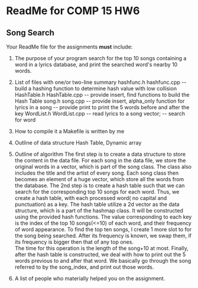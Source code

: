 # ReadMe for COMP 15 HW6
## Song Search 

Your ReadMe file for the assignments **must** include:

1.  The purpose of your program
	search for the top 10 songs containing a word in a lyrics database,
	and print the searched word's nearby 10 words. 

2.  List of files with one/or two-line summary
	hashfunc.h hashfunc.cpp
-- build a hashing function to determine hash value with low collision
	HashTable.h HashTable.cpp
-- provide insert, find functions to build the Hash Table
	song.h song.cpp
-- provide insert, alpha_only function for lyrics in a song
-- provide print to print the 5 words before and after the key
	WordList.h WordList.cpp
-- read lyrics to a song vector; 
-- search for word


3.  How to compile it 
	a Makefile is written by me
4.  Outline of data structure
	Hash Table, Dynamic array

5.  Outline of algorithm 
	The first step is to create a data structure to store the content in the data file.
	For each song in the data file, we store the original words in a vector,
which is part of the song class. The class also includes the title and the artist of 
every song.
	Each song class then becomes an element of a huge vector, which store 
all the words from the database.
	The 2nd step is to create a hash table such that we can search for 
the corresponding top 10 songs for each word. 
	Thus, we create a hash table, with each processed word( no capital and punctuation) as a key. 
	The hash table utilize a 2d vector as the data structure, which is a part of the hashmap class.
It will be constructed using the provided hash functions.
	The value corresponding to each key is the index of the top 10 songs(<=10) of each word, 
and their frequency of word appearance.
	To find the top ten songs, I create 1 more slot to for the song being searched. 
After its frequency is known, we swap them, if its frequency is bigger then that of any top ones.  
The time for this operation is the length of the song+10 at most. 
	Finally, after the hash table is constructed, we deal with how to print out the 5 words 
previous to and after that word. We basically go through the song referred to by the song_index, and print out those words.

6.  A list of people who materially helped you on the assignment. 
